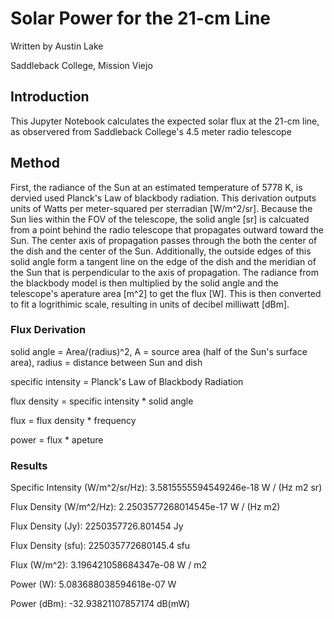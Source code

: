 # Solar Power for the 21-cm Line
Written by Austin Lake

Saddleback College, Mission Viejo

## Introduction
This Jupyter Notebook calculates the expected solar flux at the 21-cm line, as observered from Saddleback College's 4.5 meter radio telescope

## Method
First, the radiance of the Sun at an estimated temperature of 5778 K, is dervied used Planck's Law of blackbody radiation. This derivation outputs units of Watts per meter-squared per sterradian [W/m^2/sr]. Because the Sun lies within the FOV of the telescope, the solid angle [sr] is calcuated from a point behind the radio telescope that propagates outward toward the Sun. The center axis of propagation passes through the both the center of the dish and the center of the Sun. Additionally, the outside edges of this solid angle form a tangent line on the edge of the dish and the meridian of the Sun that is perpendicular to the axis of propagation. The radiance from the blackbody model is then multiplied by the solid angle and the telescope's aperature area [m^2] to get the flux [W]. This is then converted to fit a logrithimic scale, resulting in units of decibel milliwatt [dBm].

### Flux Derivation

solid angle = Area/(radius)^2, A = source area (half of the Sun's surface area), radius = distance between Sun and dish

specific intensity = Planck's Law of Blackbody Radiation

flux density = specific intensity * solid angle

flux = flux density * frequency

power = flux * apeture

### Results

Specific Intensity (W/m^2/sr/Hz):	3.5815555594549246e-18 W / (Hz m2 sr)

Flux Density (W/m^2/Hz):		2.2503577268014545e-17 W / (Hz m2)

Flux Density (Jy):			2250357726.801454 Jy

Flux Density (sfu):			225035772680145.4 sfu

Flux (W/m^2):				3.196421058684347e-08 W / m2

Power (W):				5.083688038594618e-07 W

Power (dBm):				-32.93821107857174 dB(mW)
